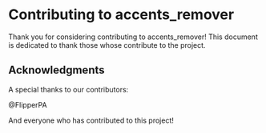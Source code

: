 # Contributing to accents_remover

Thank you for considering contributing to accents_remover! This document is dedicated to thank those whose contribute to the project.

## Acknowledgments

A special thanks to our contributors: 

@FlipperPA

And everyone who has contributed to this project!

